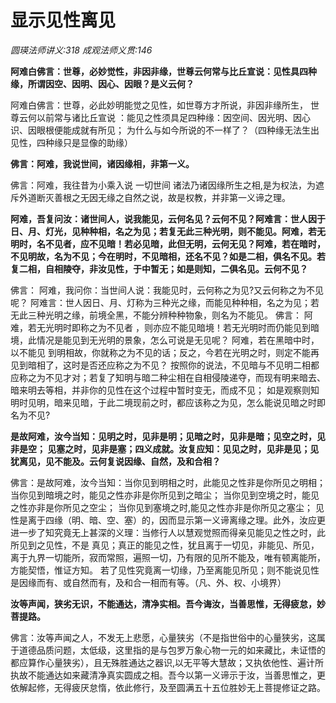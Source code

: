 # 显示见性离见
_圆瑛法师讲义:318 成观法师义贯:146_

**阿难白佛言：世尊，必妙觉性，非因非缘，世尊云何常与比丘宣说：见性具四种缘，所谓因空、因明、因心、因眼？是义云何？**

阿难白佛言：世尊，必此妙明能觉之见性，如世尊方才所说，非因非缘所生， 世尊云何以前常与诸比丘宣说 ：能见之性须具足四种缘：因空间、因光明、因心识、因眼根便能成就有所见； 为什么与如今所说的不一样了？（四种缘无法生出见性，四种缘只是显像的助缘）

**佛言：阿难，我说世间，诸因缘相，非第一义。**

佛言：阿难，我往昔为小乘入说 一切世间 诸法乃诸因缘所生之相,是为权法，为遮斥外道断灭善根之无因无缘之自然之说，故是权教，并非第一义谛之理。

**阿难，吾复问汝：诸世间人，说我能见，云何名见？云何不见？阿难言：世人因于日、月、灯光，见种种相，名之为见；若复无此三种光明，则不能见。阿难，若无明时，名不见者，应不见暗！若必见暗，此但无明，云何无见？阿难，若在暗时，不见明故，名为不见；今在明时，不见暗相，还名不见？如是二相，俱名不见。若复二相，自相陵夺，非汝见性，于中暂无；如是则知，二俱名见。云何不见？**

佛言： 阿难，我问你：当世间人说：我能见时，云何称之为见?又云何称之为不见呢？
阿难言：世人因日、月、灯称为三种光之缘，而能见种种相，名之为见；若无此三种光明之缘，前境全黑，不能分辨种种物象，则名为不能见。
佛言： 阿难，若无光明时即称之为不见者 ，则亦应不能见暗境！若无光明时而仍能见到暗境，此情况是能见到无光明的景象，怎么可说是无见呢？ 阿难，若在黑暗中时，以不能见 到明相故，你就称之为不见的话；反之，今若在光明之时，则定不能再见到暗相了，这时是否还应称之为不见？
按照你的说法，不见暗与不见明二相都应称之为不见才对；若复了知明与暗二种尘相在自相侵陵递夺，而现有明来暗去、暗来明去等相，并非你的见性在这个过程中暂时变无，而成不见； 如是观察则知明时见明，暗来见暗，于此二境现前之时，都应该称之为见，怎么能说见暗之时即名为不见?

**是故阿难，汝今当知：见明之时，见非是明；见暗之时，见非是暗；见空之时，见非是空； 见塞之时，见非是塞；四义成就。汝复应知：见见之时，见非是见；见犹离见，见不能及。云何复说因缘、自然，及和合相？**

佛言：是故阿难，汝今当知：当你见到明相之时，此能见之性非是你所见之明相；
当你见到暗境之时，能见之性亦非是你所见到之暗尘；
当你见到空境之时，能见之性亦非是你所见之空尘；
当你见到塞境之时,能见之性亦非是你所见之塞尘；
见性是离于四缘（明、暗、空、塞）的，因而显示第一义谛离缘之理。此外，汝应更进一步了知究竟无上甚深的义理：当修行人以慧观觉照而得亲见能见之性之时，此所见到之见性，不是
真见；真正的能见之性，犹且离于一切见，非能见、所见，离于九界一切能所，寂而常照，遍照一切，乃有限的见所不能及，唯有顿离能所，方能契悟，惟证方知。
若了见性究竟离一切缘，乃至离能见所见；则不能说见性是因缘而有、或自然而有，及和合一相而有等。（凡、外、权、小境界）

**汝等声闻，狭劣无识，不能通达，清净实相。吾今诲汝，当善思惟，无得疲怠，妙菩提路。**

佛言：汝等声闻之人，不发无上悲愿，心量狭劣（不是指世俗中的心量狭劣，这属于道德品质问题，太低级，这里指的是与包罗万象心物一元的如来藏比，未证悟的都应算作心量狭劣），且无殊胜通达之器识,以无平等大慧故；又执依他性、遍计所执故不能通达如来藏清净真实圆成之相。吾今以第一义谛示于汝，当善思惟之，更依解起修，无得疲厌怠惰，依此修行，及至圆满五十五位胜妙无上菩提修证之路。